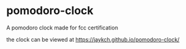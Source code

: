 # pomodoro-clock

A pomodoro clock made for fcc certification

the clock can be viewed at https://jaykch.github.io/pomodoro-clock/
